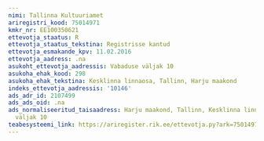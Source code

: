 ```yaml
---
nimi: Tallinna Kultuuriamet
ariregistri_kood: 75014971
kmkr_nr: EE100350621
ettevotja_staatus: R
ettevotja_staatus_tekstina: Registrisse kantud
ettevotja_esmakande_kpv: 11.02.2016
ettevotja_aadress: .na
asukoht_ettevotja_aadressis: Vabaduse väljak 10
asukoha_ehak_kood: 298
asukoha_ehak_tekstina: Kesklinna linnaosa, Tallinn, Harju maakond
indeks_ettevotja_aadressis: '10146'
ads_adr_id: 2107499
ads_ads_oid: .na
ads_normaliseeritud_taisaadress: Harju maakond, Tallinn, Kesklinna linnaosa, Vabaduse
  väljak 10
teabesysteemi_link: https://ariregister.rik.ee/ettevotja.py?ark=75014971&ref=rekvisiidid
---
```


